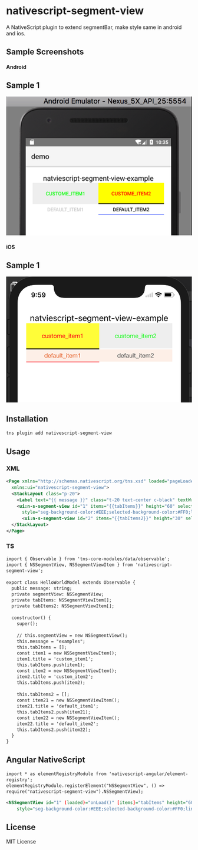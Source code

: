 # nativescript-segment-view

A NativeScript plugin to extend segmentBar, make style same in android and ios.

## Sample Screenshots

#### Android

Sample 1
--------
![Sample1](images/android.png)


#### iOS

Sample 1
--------
![Sample1](images/ios.png)



## Installation

```javascript
tns plugin add nativescript-segment-view
```

## Usage 

### XML
```XML
<Page xmlns="http://schemas.nativescript.org/tns.xsd" loaded="pageLoaded" class="page"
  xmlns:ui="nativescript-segment-view">
  <StackLayout class="p-20">
    <Label text="{{ message }}" class="t-20 text-center c-black" textWrap="true"/>
    <ui:n-s-segment-view id="1" items="{{tabItems}}" height="60" selectedIndexChanged="selectedIndexChanged"
      style="seg-background-color:#EEE;selected-background-color:#FF0;line-color:#000;selected-color:#F00;title-color:#0F0;"></ui:n-s-segment-view>
      <ui:n-s-segment-view id="2" items="{{tabItems2}}" height="30" selectedIndexChanged="selectedIndexChanged"></ui:n-s-segment-view>
  </StackLayout>
</Page>
```
### TS
```TS
import { Observable } from 'tns-core-modules/data/observable';
import { NSSegmentView, NSSegmentViewItem } from 'nativescript-segment-view';

export class HelloWorldModel extends Observable {
  public message: string;
  private segmentView: NSSegmentView;
  private tabItems: NSSegmentViewItem[];
  private tabItems2: NSSegmentViewItem[];

  constructor() {
    super();

    // this.segmentView = new NSSegmentView();
    this.message = "examples";
    this.tabItems = [];
    const item1 = new NSSegmentViewItem();
    item1.title = 'custom_item1';
    this.tabItems.push(item1);
    const item2 = new NSSegmentViewItem();
    item2.title = 'custom_item2';
    this.tabItems.push(item2);

    this.tabItems2 = [];
    const item21 = new NSSegmentViewItem();
    item21.title = 'default_item1';
    this.tabItems2.push(item21);
    const item22 = new NSSegmentViewItem();
    item22.title = 'default_item2';
    this.tabItems2.push(item22);
  }
}
```

## Angular NativeScript

```TS
import * as elementRegistryModule from 'nativescript-angular/element-registry';
elementRegistryModule.registerElement("NSSegmentView", () => require("nativescript-segment-view").NSSegmentView);
```

```XML
<NSSegmentView id="1" (loaded)="onLoad()" [items]="tabItems" height="60" (selectedIndexChange)="onSelectedIndexChange($event)"
    style="seg-background-color:#EEE;selected-background-color:#FF0;line-color:#000;selected-color:#F00;title-color:#0F0;"></NSSegmentView>
```
    
## License

MIT License
